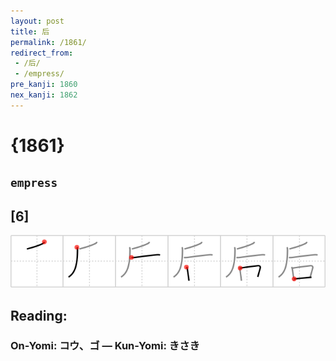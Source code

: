 ```yaml
---
layout: post
title: 后
permalink: /1861/
redirect_from:
 - /后/
 - /empress/
pre_kanji: 1860
nex_kanji: 1862
---
```


# {1861}

## `empress`

## [6]

<div class="stroke"><img src="../images/E5908E.png" /></div>

## Reading:

### On-Yomi: コウ、ゴ &mdash; Kun-Yomi: きさき
